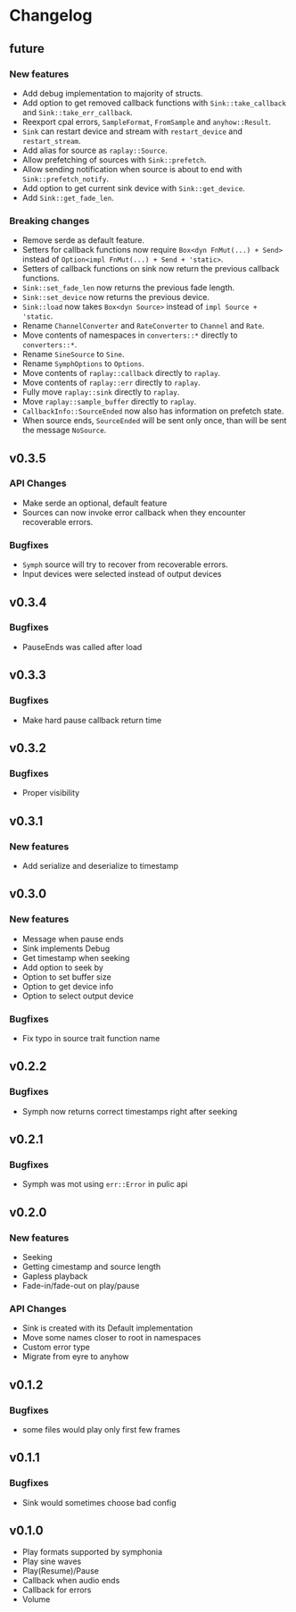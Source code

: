 # Changelog

## future
### New features
- Add debug implementation to majority of structs.
- Add option to get removed callback functions with `Sink::take_callback` and
  `Sink::take_err_callback`.
- Reexport cpal errors, `SampleFormat`, `FromSample` and `anyhow::Result`.
- `Sink` can restart device and stream with `restart_device` and
  `restart_stream`.
- Add alias for source as `raplay::Source`.
- Allow prefetching of sources with `Sink::prefetch`.
- Allow sending notification when source is about to end with
  `Sink::prefetch_notify`.
- Add option to get current sink device with `Sink::get_device`.
- Add `Sink::get_fade_len`.

### Breaking changes
- Remove serde as default feature.
- Setters for callback functions now require `Box<dyn FnMut(...) + Send>`
  instead of `Option<impl FnMut(...) + Send + 'static>`.
- Setters of callback functions on sink now return the previous callback
  functions.
- `Sink::set_fade_len` now returns the previous fade length.
- `Sink::set_device` now returns the previous device.
- `Sink::load` now takes `Box<dyn Source>` instead of `impl Source + 'static`.
- Rename `ChannelConverter` and `RateConverter` to `Channel` and `Rate`.
- Move contents of namespaces in `converters::*` directly to `converters::*`.
- Rename `SineSource` to `Sine`.
- Rename `SymphOptions` to `Options`.
- Move contents of `raplay::callback` directly to `raplay`.
- Move contents of `raplay::err` directly to `raplay`.
- Fully move `raplay::sink` directly to `raplay`.
- Move `raplay::sample_buffer` directly to `raplay`.
- `CallbackInfo::SourceEnded` now also has information on prefetch state.
- When source ends, `SourceEnded` will be sent only once, than will be sent the
  message `NoSource`.

## v0.3.5
### API Changes
- Make serde an optional, default feature
- Sources can now invoke error callback when they encounter recoverable
  errors.

### Bugfixes
- `Symph` source will try to recover from recoverable errors.
- Input devices were selected instead of output devices

## v0.3.4
### Bugfixes
- PauseEnds was called after load

## v0.3.3
### Bugfixes
- Make hard pause callback return time

## v0.3.2
### Bugfixes
- Proper visibility

## v0.3.1
### New features
- Add serialize and deserialize to timestamp

## v0.3.0
### New features
- Message when pause ends
- Sink implements Debug
- Get timestamp when seeking
- Add option to seek by
- Option to set buffer size
- Option to get device info
- Option to select output device

### Bugfixes
- Fix typo in source trait function name

## v0.2.2
### Bugfixes
- Symph now returns correct timestamps right after seeking

## v0.2.1
### Bugfixes
- Symph was mot using `err::Error` in pulic api

## v0.2.0
### New features
- Seeking
- Getting cimestamp and source length
- Gapless playback
- Fade-in/fade-out on play/pause

### API Changes
- Sink is created with its Default implementation
- Move some names closer to root in namespaces
- Custom error type
- Migrate from eyre to anyhow

## v0.1.2
### Bugfixes
- some files would play only first few frames

## v0.1.1
### Bugfixes
- Sink would sometimes choose bad config

## v0.1.0
- Play formats supported by symphonia
- Play sine waves
- Play(Resume)/Pause
- Callback when audio ends
- Callback for errors
- Volume
